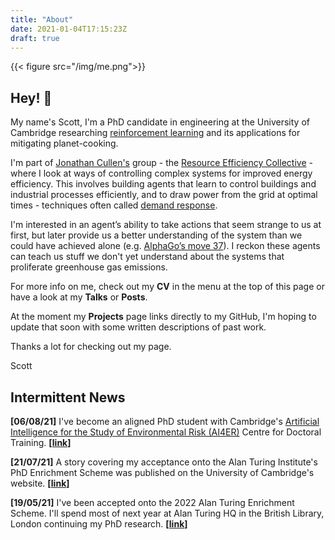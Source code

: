 ```yaml
---
title: "About"
date: 2021-01-04T17:15:23Z
draft: true
---
```


{{< figure src="/img/me.png">}}

## Hey! :wave:
My name's Scott, I'm a PhD candidate in engineering at the University of Cambridge researching [reinforcement learning](https://web.stanford.edu/class/psych209/Readings/SuttonBartoIPRLBook2ndEd.pdf) and its applications for mitigating planet-cooking.

I'm part of [Jonathan Cullen's](https://scholar.google.com/citations?user=3-ct8FoAAAAJ&hl=en) group - the [Resource Efficiency Collective](https://www.refficiency.org/) - where I look at ways of controlling complex systems for improved energy efficiency. This involves building agents that learn to control buildings and industrial processes efficiently, and to draw power from the grid at optimal times - techniques often called [demand response](https://en.wikipedia.org/wiki/Demand_response#:~:text=Demand%20response%20is%20a%20change,for%20power%20with%20the%20supply.).

I'm interested in an agent’s ability to take actions that seem strange to us at first, but later provide us a better understanding of the system than we could have achieved alone (e.g. [AlphaGo’s move 37](https://www.youtube.com/watch?v=HT-UZkiOLv8)). I reckon these agents can teach us stuff we don't yet understand about the systems that proliferate greenhouse gas emissions.

For more info on me, check out my **CV** in the menu at the top of this page or have a look at my **Talks** or **Posts**.

At the moment my **Projects** page links directly to my GitHub, I'm hoping to update that soon with some written descriptions of past work.

Thanks a lot for checking out my page.

Scott

## Intermittent News
**[06/08/21]** I've become an aligned PhD student with Cambridge's [Artificial Intelligence for the Study of Environmental Risk (AI4ER)](https://ai4er-cdt.esc.cam.ac.uk/) Centre for Doctoral Training. **[[link](https://ai4er-cdt.esc.cam.ac.uk/StaffDirectory/students-all/aligned-students)]**

**[21/07/21]** A story covering my acceptance onto the Alan Turing Institute's PhD Enrichment Scheme was published on the University of Cambridge's website. **[[link](http://www.eng.cam.ac.uk/news/scott-jeen-accepted-turing-enrichment-scheme-alan-turing-institute)]**

**[19/05/21]** I've been accepted onto the 2022 Alan Turing Enrichment Scheme. I'll spend most of next year at Alan Turing HQ in the British Library, London continuing my PhD research. **[[link](https://www.turing.ac.uk/people/enrichment-students/scott-jeen)]**

